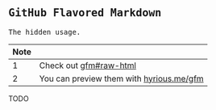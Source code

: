 ## <samp>GitHub Flavored Markdown</samp>

<samp>The hidden usage.</samp>

| Note |                                               |
| ---- | --------------------------------------------- |
| 1    | Check out [gfm#raw-html][1]                   |
| 2    | You can preview them with [hyrious.me/gfm][2] |

TODO

[1]: https://github.github.com/gfm/#raw-html
[2]: https://hyrious.me/gfm
